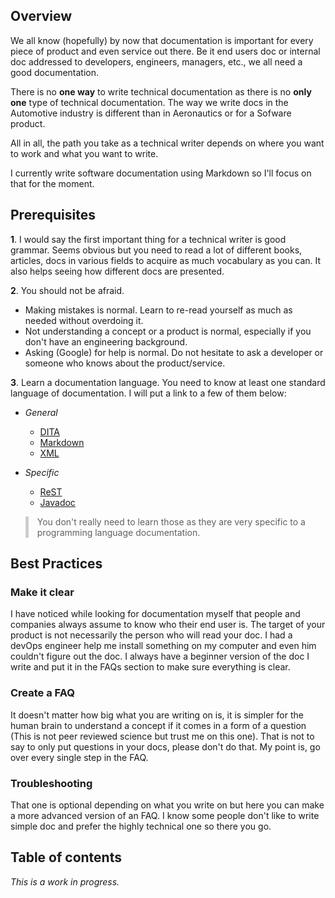 ## Overview

We all know (hopefully) by now that documentation is important for every piece of product and even service out there. Be it end users doc or internal doc addressed to developers, engineers, managers, etc., we all need a good documentation.

There is no **one way** to write technical documentation as there is no **only one** type of technical documentation. The way we write docs in the Automotive industry is different than in Aeronautics or for a Sofware product. 

All in all, the path you take as a technical writer depends on where you want to work and what you want to write.

I currently write software documentation using Markdown so I'll focus on that for the moment.

## Prerequisites

**1**. I would say the first important thing for a technical writer is good grammar. Seems obvious but you need to read a lot of different books, articles, docs in various fields to acquire as much vocabulary as you can. It also helps seeing how different docs are presented.

**2**. You should not be afraid.
   - Making mistakes is normal. Learn to re-read yourself as much as needed without overdoing it.
   - Not understanding a concept or a product is normal, especially if you don't have an engineering background.
   - Asking (Google) for help is normal. Do not hesitate to ask a developer or someone who knows about the product/service.

**3**. Learn a documentation language. You need to know at least one standard language of documentation. I will put a link to a few of them below:
  - *General*
    - [DITA](https://www.oasis-open.org/committees/download.php/11347/ditaref-book.pdf)
    - [Markdown](https://daringfireball.net/projects/markdown/)
    - [XML](https://developer.mozilla.org/en-US/docs/Web/XML/XML_introduction)

  - *Specific*
    - [ReST](https://en.wikipedia.org/wiki/ReStructuredText)
    - [Javadoc](https://en.wikipedia.org/wiki/Javadoc)
  
  <blockquote style="border-left: 5px solid #ccc;">You don't really need to learn those as they are very specific to a programming language documentation.</blockquote>
  
## Best Practices

### Make it clear

I have noticed while looking for documentation myself that people and companies always assume to know who their end user is. The target of your product is not necessarily the person who will read your doc. I had a devOps engineer help me install something on my computer and even him couldn't figure out the doc. I always have a beginner version of the doc I write and put it in the FAQs section to make sure everything is clear.

### Create a FAQ

It doesn't matter how big what you are writing on is, it is simpler for the human brain to understand a concept if it comes in a form of a question (This is not peer reviewed science but trust me on this one). That is not to say to only put questions in your docs, please don't do that. My point is, go over every single step in the FAQ.

### Troubleshooting

That one is optional depending on what you write on but here you can make a more advanced version of an FAQ. I know some people don't like to write simple doc and prefer the highly technical one so there you go.

## Table of contents

*This is a work in progress.*
